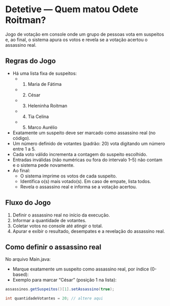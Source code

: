 # Detetive — Quem matou Odete Roitman?

Jogo de votação em console onde um grupo de pessoas vota em suspeitos e, ao final, o sistema apura os votos e revela se a votação acertou o assassino real.

## Regras do Jogo
- Há uma lista fixa de suspeitos:
  - 1. Maria de Fátima
  - 2. César
  - 3. Heleninha Roitman
  - 4. Tia Celina
  - 5. Marco Aurélio
- Exatamente um suspeito deve ser marcado como assassino real (no código).
- Um número definido de votantes (padrão: 20) vota digitando um número entre 1 a 5.
- Cada voto válido incrementa a contagem do suspeito escolhido.
- Entradas inválidas (não numéricas ou fora do intervalo 1–5) não contam e o sistema pede novamente.
- Ao final:
  - O sistema imprime os votos de cada suspeito.
  - Identifica o(s) mais votado(s). Em caso de empate, lista todos.
  - Revela o assassino real e informa se a votação acertou.

## Fluxo do Jogo
1. Definir o assassino real no início da execução.
2. Informar a quantidade de votantes.
3. Coletar votos no console até atingir o total.
4. Apurar e exibir o resultado, desempates e a revelação do assassino real.

## Como definir o assassino real
No arquivo Main.java:
- Marque exatamente um suspeito como assassino real, por índice (0-based):
- Exemplo para marcar “César” (posição 1 na lista):

```java
assassinos.getSuspeitos()[1].setAssassino(true);

int quantidadeVotantes = 20; // altere aqui